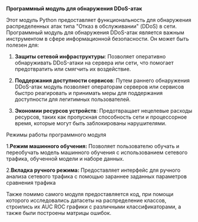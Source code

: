 **Программный модуль для обнаружения DDoS-атак**

Этот модуль Python предоставляет функциональность для обнаружения распределенных атак типа "Отказ в обслуживании" (DDoS) в сети.
Программный модуль для обнаружения DDoS-атак является важным инструментом в сфере информационной безопасности. Он может быть полезен для:

1. **Защиты сетевой инфраструктуры**: Позволяет оперативно обнаруживать DDoS-атаки на сервера или сети, что помогает предотвратить или смягчить их воздействие.

2. **Поддержания доступности сервисов**: Путем раннего обнаружения DDoS-атак модуль позволяет операторам серверов или сервисов быстро реагировать и принимать меры для поддержания доступности для легитимных пользователей.

3. **Экономии ресурсов устройств**: Предотвращает нецелевые расходы ресурсов, таких как пропускная способность сети и процессорное время, которые могут быть заблокированы нарушителями.

Режимы работы программного модуля

1.**Режим машинного обучения:** Позволяет пользователю обучать и переобучать модель машинного обучения с использованием сетевого трафика, обученной модели и наборе данных.

2.**Вкладка ручного режима:** Предоставляет интерфейс для ручного анализа сетевого трафика с помощью зараннее заданных параметров сравнения трафика 

Также помимо самого модуля предоставляется код, при помощи которого исследовались датасеты на распределение классов, строились их AUC ROC графики с различными классификаторами, а также были построены матрицы ошибок.
